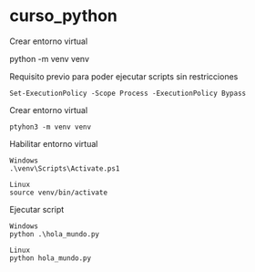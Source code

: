 # curso_python

Crear entorno virtual

python -m venv venv

Requisito previo para poder ejecutar scripts sin restricciones 
```
Set-ExecutionPolicy -Scope Process -ExecutionPolicy Bypass
```

Crear entorno virtual
```
ptyhon3 -m venv venv
```


Habilitar entorno virtual
```
Windows
.\venv\Scripts\Activate.ps1

Linux
source venv/bin/activate
```

Ejecutar script
```
Windows
python .\hola_mundo.py

Linux
python hola_mundo.py
```